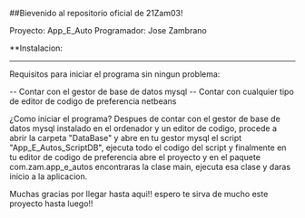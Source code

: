 ##Bievenido al repositorio oficial de 21Zam03!

Proyecto: App_E_Auto 
Programador: Jose Zambrano 

**Instalacion:
____________________

Requisitos para iniciar el programa sin ningun problema: 

-- Contar con el gestor de base de datos mysql
-- Contar con cualquier tipo de editor de codigo de preferencia netbeans


¿Como iniciar el programa?
Despues de contar con el gestor de base de datos mysql instalado en el ordenador y un editor de codigo, procede a abrir la carpeta "DataBase" y abre en tu gestor mysql el script "App_E_Autos_ScriptDB", ejecuta todo el codigo del script y finalmente en tu editor de codigo de preferencia abre el proyecto y en el paquete com.zam.app_e_autos encontraras la clase main, ejecuta esa clase y daras inicio a la aplicacion. 

Muchas gracias por llegar hasta aqui!! 
espero te sirva de mucho este proyecto hasta luego!!



